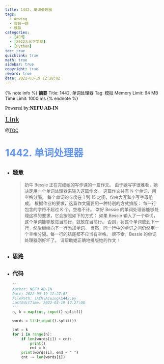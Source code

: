 ```yaml
---
title: 1442. 单词处理器
tags:
  - Acwing
  - 每日一题
  - 模拟
categories:
  - [ACM]
  - [2022大三下学期]
  - [Python]
toc: true
quicklink: true
math: true
sidebar: true
copyright: true
reward: true
date: 2022-03-19 12:28:02
---
```



{% note info %}
**摘要**
Title: 1442. 单词处理器
Tag: 模拟
Memory Limit: 64 MB
Time Limit: 1000 ms
{% endnote %}
<!-- more -->

<font size=3 face=楷体>Powered by:**NEFU AB-IN**</font>

<font color=#FFA500 size=5 face=楷体>[Link](https://www.acwing.com/problem/content/1444/)</font>

@[TOC](文章目录)

# <font color=#6495ED size=6>1442. 单词处理器</font>

* ## <font size=4 face=粗体>题意</font>

  >奶牛 Bessie 正在完成她的写作课的一篇作文。
  >由于她写字很难看，她决定用一个单词处理器来输入这篇作文。
  >这篇作文共有 N 个单词，用空格分隔。
  >每个单词的长度在 1 到 15 之间，仅由大写和小写字母组成。
  >根据作业的要求，这篇作文需要用一种特别的方式排版：
  >每一行包含的字符不超过 K 个，空格不计。
  >幸好 Bessie 的单词处理器能够处理这样的要求，它会按照如下的方式：
  >如果 Bessie 输入了一个单词，这个单词能够放进当前行，就放在当前行。
  >否则，将这个单词放到下一行，然后继续向下一行添加单词。
  >当然，同一行中的单词之间仍然用一个空格分隔。每一行的结尾都不应当有空格。
  >很不幸，Bessie 的单词处理器刚好坏了。
  >请帮助她正确地排版她的作文！

* ## <font size=4 face=粗体>思路</font>



* ## <font size=4 face=粗体>代码</font>

  ```python
  '''
  Author: NEFU AB-IN
  Date: 2022-03-19 12:27:07
  FilePath: \ACM\Acwing\1442.py
  LastEditTime: 2022-03-19 12:27:08
  '''
  n, k = map(int, input().split())

  words = list(input().split())

  cnt = k
  for i in range(n):
      if len(words[i]) > cnt:
          print()
          cnt = k
      print(words[i], end = " ")
      cnt -= len(words[i])
  ```